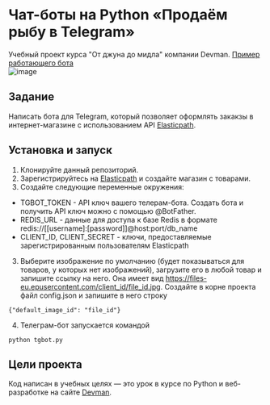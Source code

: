 # Чат-боты на Python «Продаём рыбу в Telegram»

Учебный проект курса "От джуна до мидла" компании Devman.
[Пример работающего бота](https://t.me/suppservbot)  
![image](https://dvmn.org/media/filer_public/0a/5b/0a5b562c-7cb4-43e3-b51b-1b61721200fb/fish-shop.gif)

## Задание

Написать бота для Telegram, который позволяет оформлять закакзы в интернет-магазине с использованием API [Elasticpath](https://www.elasticpath.com/). 

## Установка и запуск

1. Клонируйте данный репозиторий.
2. Зарегистрируйтесь на [Elasticpath](https://www.elasticpath.com/) и создайте магазин с товарами.
3. Создайте следующие переменные окружения:  
* TGBOT_TOKEN - API ключ вашего телерам-бота. Создать бота и получить API ключ можно с помощью @BotFather.
* REDIS_URL - данные для доступа к базе Redis в формате redis://[[username]:[password]]@host:port/db_name
* CLIENT_ID, CLIENT_SECRET - ключи, предоставляемые зарегистрированным пользователям Elasticpath  
3. Выберите изображение по умолчанию (будет показываться для товаров, у которых нет изображений), загрузите его в любой товар и запишите ссылку на него. Она имеет вид https://files-eu.epusercontent.com/client_id/file_id.jpg. Создайте в корне проекта файл config.json и запишите в него строку
```
{"default_image_id": "file_id"}
``` 
4. Телеграм-бот запускается командой
```
python tgbot.py
```  

## Цели проекта

Код написан в учебных целях — это урок в курсе по Python и веб-разработке на сайте [Devman](https://dvmn.org).